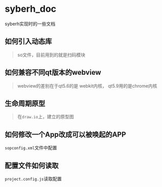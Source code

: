 # syberh_doc
syberh实现时的一些文档


## 如何引入动态库
> so文件，目前用到的就是扫码模块
> 

## 如何兼容不同qt版本的webview
> webview的差别在于qt5.6的是 webkit内核， qt5.9用的是chrome内核
> 

## 生命周期原型
> 在`draw.io`上，建立的原型图


## 如何修改一个App改成可以被唤起的APP
`sopconfig.xml`文件中配置

## 配置文件如何读取
`project.config.js`读取配置
